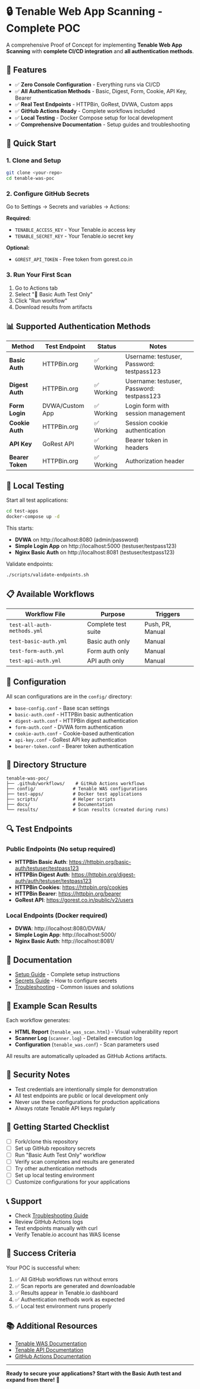 # 🔒 Tenable Web App Scanning - Complete POC

A comprehensive Proof of Concept for implementing **Tenable Web App Scanning** with **complete CI/CD integration** and **all authentication methods**.

## 🎯 Features

- ✅ **Zero Console Configuration** - Everything runs via CI/CD
- ✅ **All Authentication Methods** - Basic, Digest, Form, Cookie, API Key, Bearer
- ✅ **Real Test Endpoints** - HTTPBin, GoRest, DVWA, Custom apps
- ✅ **GitHub Actions Ready** - Complete workflows included
- ✅ **Local Testing** - Docker Compose setup for local development
- ✅ **Comprehensive Documentation** - Setup guides and troubleshooting

## 🚀 Quick Start

### 1. Clone and Setup
```bash
git clone <your-repo>
cd tenable-was-poc
```

### 2. Configure GitHub Secrets
Go to Settings → Secrets and variables → Actions:

**Required:**
- `TENABLE_ACCESS_KEY` - Your Tenable.io access key
- `TENABLE_SECRET_KEY` - Your Tenable.io secret key

**Optional:**
- `GOREST_API_TOKEN` - Free token from gorest.co.in

### 3. Run Your First Scan
1. Go to Actions tab
2. Select "🔐 Basic Auth Test Only"
3. Click "Run workflow"
4. Download results from artifacts

## 📊 Supported Authentication Methods

| Method | Test Endpoint | Status | Notes |
|--------|---------------|--------|-------|
| **Basic Auth** | HTTPBin.org | ✅ Working | Username: testuser, Password: testpass123 |
| **Digest Auth** | HTTPBin.org | ✅ Working | Username: testuser, Password: testpass123 |
| **Form Login** | DVWA/Custom App | ✅ Working | Login form with session management |
| **Cookie Auth** | HTTPBin.org | ✅ Working | Session cookie authentication |
| **API Key** | GoRest API | ✅ Working | Bearer token in headers |
| **Bearer Token** | HTTPBin.org | ✅ Working | Authorization header |

## 🐳 Local Testing

Start all test applications:
```bash
cd test-apps
docker-compose up -d
```

This starts:
- **DVWA** on http://localhost:8080 (admin/password)
- **Simple Login App** on http://localhost:5000 (testuser/testpass123)
- **Nginx Basic Auth** on http://localhost:8081 (testuser/testpass123)

Validate endpoints:
```bash
./scripts/validate-endpoints.sh
```

## 📋 Available Workflows

| Workflow File | Purpose | Triggers |
|---------------|---------|----------|
| `test-all-auth-methods.yml` | Complete test suite | Push, PR, Manual |
| `test-basic-auth.yml` | Basic auth only | Manual |
| `test-form-auth.yml` | Form auth only | Manual |
| `test-api-auth.yml` | API auth only | Manual |

## 🔧 Configuration

All scan configurations are in the `config/` directory:
- `base-config.conf` - Base scan settings
- `basic-auth.conf` - HTTPBin basic authentication
- `digest-auth.conf` - HTTPBin digest authentication
- `form-auth.conf` - DVWA form authentication
- `cookie-auth.conf` - Cookie-based authentication
- `api-key.conf` - GoRest API key authentication
- `bearer-token.conf` - Bearer token authentication

## 📁 Directory Structure

```
tenable-was-poc/
├── .github/workflows/    # GitHub Actions workflows
├── config/              # Tenable WAS configurations
├── test-apps/           # Docker test applications
├── scripts/             # Helper scripts
├── docs/                # Documentation
└── results/             # Scan results (created during runs)
```

## 🔍 Test Endpoints

### Public Endpoints (No setup required)
- **HTTPBin Basic Auth**: https://httpbin.org/basic-auth/testuser/testpass123
- **HTTPBin Digest Auth**: https://httpbin.org/digest-auth/auth/testuser/testpass123
- **HTTPBin Cookies**: https://httpbin.org/cookies
- **HTTPBin Bearer**: https://httpbin.org/bearer
- **GoRest API**: https://gorest.co.in/public/v2/users

### Local Endpoints (Docker required)
- **DVWA**: http://localhost:8080/DVWA/
- **Simple Login App**: http://localhost:5000/
- **Nginx Basic Auth**: http://localhost:8081/

## 📖 Documentation

- [Setup Guide](docs/SETUP.md) - Complete setup instructions
- [Secrets Guide](docs/SECRETS.md) - How to configure secrets
- [Troubleshooting](docs/TROUBLESHOOTING.md) - Common issues and solutions

## 🧪 Example Scan Results

Each workflow generates:
- **HTML Report** (`tenable_was_scan.html`) - Visual vulnerability report
- **Scanner Log** (`scanner.log`) - Detailed execution log
- **Configuration** (`tenable_was.conf`) - Scan parameters used

All results are automatically uploaded as GitHub Actions artifacts.

## 🔐 Security Notes

- Test credentials are intentionally simple for demonstration
- All test endpoints are public or local development only
- Never use these configurations for production applications
- Always rotate Tenable API keys regularly

## 🚀 Getting Started Checklist

- [ ] Fork/clone this repository
- [ ] Set up GitHub repository secrets
- [ ] Run "Basic Auth Test Only" workflow
- [ ] Verify scan completes and results are generated
- [ ] Try other authentication methods
- [ ] Set up local testing environment
- [ ] Customize configurations for your applications

## 📞 Support

- Check [Troubleshooting Guide](docs/TROUBLESHOOTING.md)
- Review GitHub Actions logs
- Test endpoints manually with curl
- Verify Tenable.io account has WAS license

## 🎉 Success Criteria

Your POC is successful when:
1. ✅ All GitHub workflows run without errors
2. ✅ Scan reports are generated and downloadable
3. ✅ Results appear in Tenable.io dashboard
4. ✅ Authentication methods work as expected
5. ✅ Local test environment runs properly

## 📚 Additional Resources

- [Tenable WAS Documentation](https://docs.tenable.com/web-app-scanning/)
- [Tenable API Documentation](https://developer.tenable.com/)
- [GitHub Actions Documentation](https://docs.github.com/en/actions)

---

**Ready to secure your applications? Start with the Basic Auth test and expand from there!** 🚀
